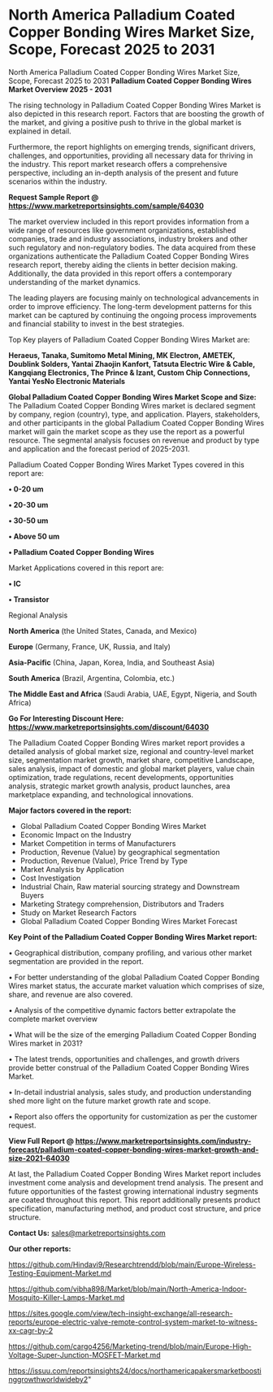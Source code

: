 # North America Palladium Coated Copper Bonding Wires Market Size, Scope, Forecast 2025 to 2031
North America Palladium Coated Copper Bonding Wires Market Size, Scope, Forecast 2025 to 2031
<Strong> Palladium Coated Copper Bonding Wires Market Overview 2025 - 2031</strong>

The rising technology in Palladium Coated Copper Bonding Wires Market is also depicted in this research report. Factors that are boosting the growth of the market, and giving a positive push to thrive in the global market is explained in detail.

Furthermore, the report highlights on emerging trends, significant drivers, challenges, and opportunities, providing all necessary data for thriving in the industry. This report market research offers a comprehensive perspective, including an in-depth analysis of the present and future scenarios within the industry.

<strong>Request Sample Report @ <a href=https://www.marketreportsinsights.com/sample/64030>https://www.marketreportsinsights.com/sample/64030</a></strong>

The market overview included in this report provides information from a wide range of resources like government organizations, established companies, trade and industry associations, industry brokers and other such regulatory and non-regulatory bodies. The data acquired from these organizations authenticate the Palladium Coated Copper Bonding Wires research report, thereby aiding the clients in better decision making. Additionally, the data provided in this report offers a contemporary understanding of the market dynamics.

The leading players are focusing mainly on technological advancements in order to improve efficiency. The long-term development patterns for this market can be captured by continuing the ongoing process improvements and financial stability to invest in the best strategies.

Top Key players of Palladium Coated Copper Bonding Wires Market are:

<strong>Heraeus, Tanaka, Sumitomo Metal Mining, MK Electron, AMETEK, Doublink Solders, Yantai Zhaojin Kanfort, Tatsuta Electric Wire & Cable, Kangqiang Electronics, The Prince & Izant, Custom Chip Connections, Yantai YesNo Electronic Materials</strong>

<strong><b>Global Palladium Coated Copper Bonding Wires Market Scope and Size:</b></strong>
The Palladium Coated Copper Bonding Wires market is declared segment by company, region (country), type, and application. Players, stakeholders, and other participants in the global Palladium Coated Copper Bonding Wires market will gain the market scope as they use the report as a powerful resource. The segmental analysis focuses on revenue and product by type and application and the forecast period of 2025-2031.

Palladium Coated Copper Bonding Wires Market Types covered in this report are:

<strong>• 0-20 um

• 20-30 um

• 30-50 um

• Above 50 um

• Palladium Coated Copper Bonding Wires</strong>

Market Applications covered in this report are:

<strong>• IC

• Transistor</strong> 

Regional Analysis

<strong>North America</strong> (the United States, Canada, and Mexico)

<strong>Europe</strong> (Germany, France, UK, Russia, and Italy)

<strong>Asia-Pacific</strong> (China, Japan, Korea, India, and Southeast Asia)

<strong>South America</strong> (Brazil, Argentina, Colombia, etc.)

<strong>The Middle East and Africa</strong> (Saudi Arabia, UAE, Egypt, Nigeria, and South Africa)

<strong>Go For Interesting Discount Here: <a href=https://www.marketreportsinsights.com/discount/64030>https://www.marketreportsinsights.com/discount/64030</a></strong>

The Palladium Coated Copper Bonding Wires market report provides a detailed analysis of global market size, regional and country-level market size, segmentation market growth, market share, competitive Landscape, sales analysis, impact of domestic and global market players, value chain optimization, trade regulations, recent developments, opportunities analysis, strategic market growth analysis, product launches, area marketplace expanding, and technological innovations.

<strong><b>Major factors covered in the report:</b></strong>
<ul>
  <li>Global Palladium Coated Copper Bonding Wires Market </li>
  <li>Economic Impact on the Industry</li>
  <li>Market Competition in terms of Manufacturers</li>
  <li>Production, Revenue (Value) by geographical segmentation</li>
  <li>Production, Revenue (Value), Price Trend by Type</li>
  <li>Market Analysis by Application</li>
  <li>Cost Investigation</li>
  <li>Industrial Chain, Raw material sourcing strategy and Downstream Buyers</li>
  <li>Marketing Strategy comprehension, Distributors and Traders</li>
  <li>Study on Market Research Factors</li>
  <li>Global Palladium Coated Copper Bonding Wires Market Forecast</li>
</ul>

<strong><b>Key Point of the Palladium Coated Copper Bonding Wires Market report:</b></strong>

• Geographical distribution, company profiling, and various other market segmentation are provided in the report.

• For better understanding of the global Palladium Coated Copper Bonding Wires market status, the accurate market valuation which comprises of size, share, and revenue are also covered.

• Analysis of the competitive dynamic factors better extrapolate the complete market overview

• What will be the size of the emerging Palladium Coated Copper Bonding Wires market in 2031?

• The latest trends, opportunities and challenges, and growth drivers provide better construal of the Palladium Coated Copper Bonding Wires Market.

• In-detail industrial analysis, sales study, and production understanding shed more light on the future market growth rate and scope.

• Report also offers the opportunity for customization as per the customer request.

<strong><b>View Full Report @ <a href=https://www.marketreportsinsights.com/industry-forecast/palladium-coated-copper-bonding-wires-market-growth-and-size-2021-64030>https://www.marketreportsinsights.com/industry-forecast/palladium-coated-copper-bonding-wires-market-growth-and-size-2021-64030</a></b></strong>


At last, the Palladium Coated Copper Bonding Wires Market report includes investment come analysis and development trend analysis. The present and future opportunities of the fastest growing international industry segments are coated throughout this report. This report additionally presents product specification, manufacturing method, and product cost structure, and price structure.

<strong>Contact Us:</strong>
sales@marketreportsinsights.com

<strong>Our other reports:</strong>

<a href=https://github.com/Hindavi9/Researchtrendd/blob/main/Europe-Wireless-Testing-Equipment-Market.md>https://github.com/Hindavi9/Researchtrendd/blob/main/Europe-Wireless-Testing-Equipment-Market.md</a>

<a href=https://github.com/vibha898/Market/blob/main/North-America-Indoor-Mosquito-Killer-Lamps-Market.md>https://github.com/vibha898/Market/blob/main/North-America-Indoor-Mosquito-Killer-Lamps-Market.md</a>

<a href=https://sites.google.com/view/tech-insight-exchange/all-research-reports/europe-electric-valve-remote-control-system-market-to-witness-xx-cagr-by-2>https://sites.google.com/view/tech-insight-exchange/all-research-reports/europe-electric-valve-remote-control-system-market-to-witness-xx-cagr-by-2</a>

<a href=https://github.com/cargo4256/Marketing-trend/blob/main/Europe-High-Voltage-Super-Junction-MOSFET-Market.md>https://github.com/cargo4256/Marketing-trend/blob/main/Europe-High-Voltage-Super-Junction-MOSFET-Market.md</a>

<a href=https://issuu.com/reportsinsights24/docs/northamericapakersmarketboostinggrowthworldwideby2>https://issuu.com/reportsinsights24/docs/northamericapakersmarketboostinggrowthworldwideby2</a>"
